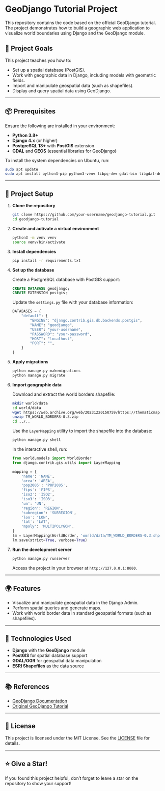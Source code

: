 # GeoDjango Tutorial Project

This repository contains the code based on the official GeoDjango tutorial. The project demonstrates how to build a geographic web application to visualize world boundaries using Django and the GeoDjango module.

## 🎯 Project Goals

This project teaches you how to:

- Set up a spatial database (PostGIS).
- Work with geographic data in Django, including models with geometric fields.
- Import and manipulate geospatial data (such as shapefiles).
- Display and query spatial data using GeoDjango.

---

## 📦 Prerequisites

Ensure the following are installed in your environment:

- **Python 3.8+**
- **Django 4.x** (or higher)
- **PostgreSQL 13+** with **PostGIS** extension
- **GDAL** and **GEOS** (essential libraries for GeoDjango)

To install the system dependencies on Ubuntu, run:

```bash
sudo apt update
sudo apt install python3-pip python3-venv libpq-dev gdal-bin libgdal-dev postgresql postgresql-contrib postgis
```

---

## 🚀 Project Setup

1. **Clone the repository**

   ```bash
   git clone https://github.com/your-username/geodjango-tutorial.git
   cd geodjango-tutorial
   ```

2. **Create and activate a virtual environment**

   ```bash
   python3 -m venv venv
   source venv/bin/activate
   ```

3. **Install dependencies**

   ```bash
   pip install -r requirements.txt
   ```

4. **Set up the database**

   Create a PostgreSQL database with PostGIS support:

   ```sql
   CREATE DATABASE geodjango;
   CREATE EXTENSION postgis;
   ```

   Update the `settings.py` file with your database information:

   ```python
   DATABASES = {
       "default": {
           "ENGINE": "django.contrib.gis.db.backends.postgis",
           "NAME": "geodjango",
           "USER": "your-username",
           "PASSWORD": "your-password",
           "HOST": "localhost",
           "PORT": "",
       }
   }
   ```

5. **Apply migrations**

   ```bash
   python manage.py makemigrations
   python manage.py migrate
   ```

6. **Import geographic data**

   Download and extract the world borders shapefile:

   ```bash
   mkdir world/data
   cd world/data
   wget https://web.archive.org/web/20231220150759/https://thematicmapping.org/downloads/TM_WORLD_BORDERS-0.3.zip
   unzip TM_WORLD_BORDERS-0.3.zip
   cd ../..
   ```

   Use the `LayerMapping` utility to import the shapefile into the database:

   ```bash
   python manage.py shell
   ```

   In the interactive shell, run:

   ```python
   from world.models import WorldBorder
   from django.contrib.gis.utils import LayerMapping

   mapping = {
       'name': 'NAME',
       'area': 'AREA',
       'pop2005': 'POP2005',
       'fips': 'FIPS',
       'iso2': 'ISO2',
       'iso3': 'ISO3',
       'un': 'UN',
       'region': 'REGION',
       'subregion': 'SUBREGION',
       'lon': 'LON',
       'lat': 'LAT',
       'mpoly': 'MULTIPOLYGON',
   }
   lm = LayerMapping(WorldBorder, 'world/data/TM_WORLD_BORDERS-0.3.shp', mapping)
   lm.save(strict=True, verbose=True)
   ```

7. **Run the development server**

   ```bash
   python manage.py runserver
   ```

   Access the project in your browser at `http://127.0.0.1:8000`.

---

## 🌍 Features

- Visualize and manipulate geospatial data in the Django Admin.
- Perform spatial queries and generate maps.
- Work with world border data in standard geospatial formats (such as shapefiles).

---

## 🔧 Technologies Used

- **Django** with the **GeoDjango** module
- **PostGIS** for spatial database support
- **GDAL/OGR** for geospatial data manipulation
- **ESRI Shapefiles** as the data source

---

## 📚 References

- [GeoDjango Documentation](https://docs.djangoproject.com/en/stable/ref/contrib/gis/)
- [Original GeoDjango Tutorial](https://docs.djangoproject.com/en/stable/intro/tutorial01/)

---

## 💃 License

This project is licensed under the MIT License. See the [LICENSE](./LICENSE) file for details.

---

## ⭐ Give a Star!

If you found this project helpful, don’t forget to leave a star on the repository to show your support!